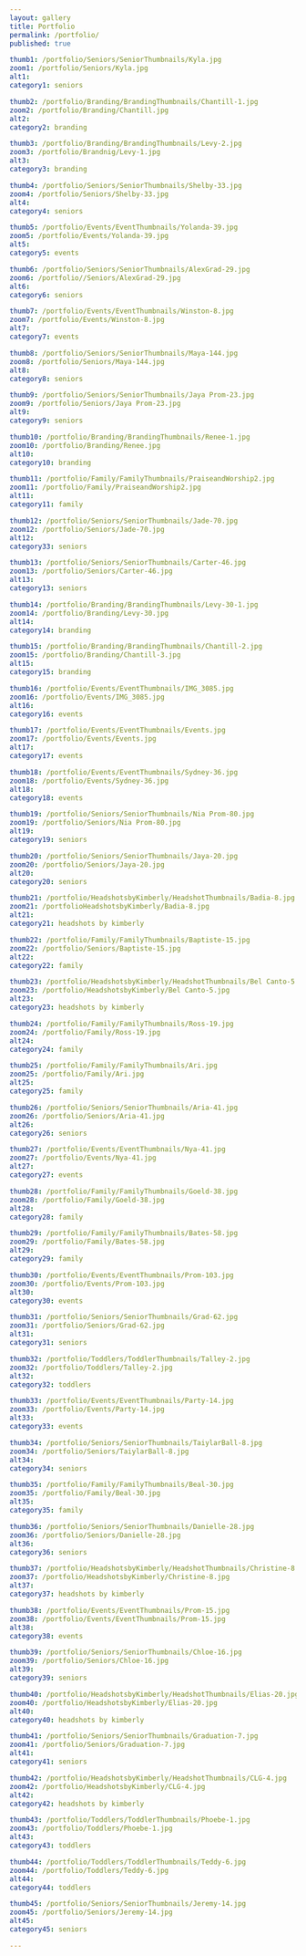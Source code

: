 ```yaml
---
layout: gallery
title: Portfolio
permalink: /portfolio/
published: true

thumb1: /portfolio/Seniors/SeniorThumbnails/Kyla.jpg
zoom1: /portfolio/Seniors/Kyla.jpg
alt1: 
category1: seniors

thumb2: /portfolio/Branding/BrandingThumbnails/Chantill-1.jpg
zoom2: /portfolio/Branding/Chantill.jpg
alt2: 
category2: branding

thumb3: /portfolio/Branding/BrandingThumbnails/Levy-2.jpg
zoom3: /portfolio/Brandnig/Levy-1.jpg
alt3: 
category3: branding

thumb4: /portfolio/Seniors/SeniorThumbnails/Shelby-33.jpg
zoom4: /portfolio/Seniors/Shelby-33.jpg
alt4: 
category4: seniors

thumb5: /portfolio/Events/EventThumbnails/Yolanda-39.jpg
zoom5: /portfolio/Events/Yolanda-39.jpg
alt5: 
category5: events

thumb6: /portfolio/Seniors/SeniorThumbnails/AlexGrad-29.jpg
zoom6: /portfolio//Seniors/AlexGrad-29.jpg
alt6: 
category6: seniors

thumb7: /portfolio/Events/EventThumbnails/Winston-8.jpg
zoom7: /portfolio/Events/Winston-8.jpg
alt7: 
category7: events

thumb8: /portfolio/Seniors/SeniorThumbnails/Maya-144.jpg
zoom8: /portfolio/Seniors/Maya-144.jpg
alt8: 
category8: seniors

thumb9: /portfolio/Seniors/SeniorThumbnails/Jaya Prom-23.jpg
zoom9: /portfolio/Seniors/Jaya Prom-23.jpg
alt9: 
category9: seniors

thumb10: /portfolio/Branding/BrandingThumbnails/Renee-1.jpg
zoom10: /portfolio/Branding/Renee.jpg
alt10: 
category10: branding

thumb11: /portfolio/Family/FamilyThumbnails/PraiseandWorship2.jpg
zoom11: /portfolio/Family/PraiseandWorship2.jpg
alt11: 
category11: family

thumb12: /portfolio/Seniors/SeniorThumbnails/Jade-70.jpg
zoom12: /portfolio/Seniors/Jade-70.jpg
alt12: 
category33: seniors

thumb13: /portfolio/Seniors/SeniorThumbnails/Carter-46.jpg
zoom13: /portfolio/Seniors/Carter-46.jpg
alt13: 
category13: seniors

thumb14: /portfolio/Branding/BrandingThumbnails/Levy-30-1.jpg
zoom14: /portfolio/Branding/Levy-30.jpg
alt14: 
category14: branding

thumb15: /portfolio/Branding/BrandingThumbnails/Chantill-2.jpg
zoom15: /portfolio/Branding/Chantill-3.jpg
alt15: 
category15: branding

thumb16: /portfolio/Events/EventThumbnails/IMG_3085.jpg
zoom16: /portfolio/Events/IMG_3085.jpg
alt16: 
category16: events

thumb17: /portfolio/Events/EventThumbnails/Events.jpg
zoom17: /portfolio/Events/Events.jpg
alt17: 
category17: events

thumb18: /portfolio/Events/EventThumbnails/Sydney-36.jpg
zoom18: /portfolio/Events/Sydney-36.jpg
alt18: 
category18: events

thumb19: /portfolio/Seniors/SeniorThumbnails/Nia Prom-80.jpg
zoom19: /portfolio/Seniors/Nia Prom-80.jpg
alt19: 
category19: seniors

thumb20: /portfolio/Seniors/SeniorThumbnails/Jaya-20.jpg
zoom20: /portfolio/Seniors/Jaya-20.jpg
alt20: 
category20: seniors

thumb21: /portfolio/HeadshotsbyKimberly/HeadshotThumbnails/Badia-8.jpg
zoom21: /portfolioHeadshotsbyKimberly/Badia-8.jpg
alt21: 
category21: headshots by kimberly

thumb22: /portfolio/Family/FamilyThumbnails/Baptiste-15.jpg
zoom22: /portfolio/Seniors/Baptiste-15.jpg
alt22: 
category22: family

thumb23: /portfolio/HeadshotsbyKimberly/HeadshotThumbnails/Bel Canto-5.jpg
zoom23: /portfolio/HeadshotsbyKimberly/Bel Canto-5.jpg
alt23: 
category23: headshots by kimberly

thumb24: /portfolio/Family/FamilyThumbnails/Ross-19.jpg
zoom24: /portfolio/Family/Ross-19.jpg
alt24: 
category24: family

thumb25: /portfolio/Family/FamilyThumbnails/Ari.jpg
zoom25: /portfolio/Family/Ari.jpg
alt25: 
category25: family

thumb26: /portfolio/Seniors/SeniorThumbnails/Aria-41.jpg
zoom26: /portfolio/Seniors/Aria-41.jpg
alt26: 
category26: seniors

thumb27: /portfolio/Events/EventThumbnails/Nya-41.jpg
zoom27: /portfolio/Events/Nya-41.jpg
alt27: 
category27: events

thumb28: /portfolio/Family/FamilyThumbnails/Goeld-38.jpg
zoom28: /portfolio/Family/Goeld-38.jpg
alt28: 
category28: family

thumb29: /portfolio/Family/FamilyThumbnails/Bates-58.jpg
zoom29: /portfolio/Family/Bates-58.jpg
alt29: 
category29: family

thumb30: /portfolio/Events/EventThumbnails/Prom-103.jpg
zoom30: /portfolio/Events/Prom-103.jpg
alt30: 
category30: events

thumb31: /portfolio/Seniors/SeniorThumbnails/Grad-62.jpg
zoom31: /portfolio/Seniors/Grad-62.jpg
alt31: 
category31: seniors

thumb32: /portfolio/Toddlers/ToddlerThumbnails/Talley-2.jpg
zoom32: /portfolio/Toddlers/Talley-2.jpg
alt32: 
category32: toddlers

thumb33: /portfolio/Events/EventThumbnails/Party-14.jpg
zoom33: /portfolio/Events/Party-14.jpg
alt33: 
category33: events

thumb34: /portfolio/Seniors/SeniorThumbnails/TaiylarBall-8.jpg
zoom34: /portfolio/Seniors/TaiylarBall-8.jpg
alt34: 
category34: seniors

thumb35: /portfolio/Family/FamilyThumbnails/Beal-30.jpg
zoom35: /portfolio/Family/Beal-30.jpg
alt35: 
category35: family

thumb36: /portfolio/Seniors/SeniorThumbnails/Danielle-28.jpg
zoom36: /portfolio/Seniors/Danielle-28.jpg
alt36: 
category36: seniors

thumb37: /portfolio/HeadshotsbyKimberly/HeadshotThumbnails/Christine-8.jpg
zoom37: /portfolio/HeadshotsbyKimberly/Christine-8.jpg
alt37: 
category37: headshots by kimberly

thumb38: /portfolio/Events/EventThumbnails/Prom-15.jpg
zoom38: /portfolio/Events/EventThumbnails/Prom-15.jpg
alt38: 
category38: events

thumb39: /portfolio/Seniors/SeniorThumbnails/Chloe-16.jpg
zoom39: /portfolio/Seniors/Chloe-16.jpg
alt39: 
category39: seniors

thumb40: /portfolio/HeadshotsbyKimberly/HeadshotThumbnails/Elias-20.jpg
zoom40: /portfolio/HeadshotsbyKimberly/Elias-20.jpg
alt40: 
category40: headshots by kimberly

thumb41: /portfolio/Seniors/SeniorThumbnails/Graduation-7.jpg
zoom41: /portfolio/Seniors/Graduation-7.jpg
alt41: 
category41: seniors

thumb42: /portfolio/HeadshotsbyKimberly/HeadshotThumbnails/CLG-4.jpg
zoom42: /portfolio/HeadshotsbyKimberly/CLG-4.jpg
alt42: 
category42: headshots by kimberly

thumb43: /portfolio/Toddlers/ToddlerThumbnails/Phoebe-1.jpg
zoom43: /portfolio/Toddlers/Phoebe-1.jpg
alt43: 
category43: toddlers 

thumb44: /portfolio/Toddlers/ToddlerThumbnails/Teddy-6.jpg
zoom44: /portfolio/Toddlers/Teddy-6.jpg
alt44: 
category44: toddlers

thumb45: /portfolio/Seniors/SeniorThumbnails/Jeremy-14.jpg
zoom45: /portfolio/Seniors/Jeremy-14.jpg
alt45: 
category45: seniors

---
```

